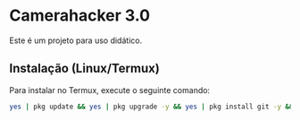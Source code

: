 # Camerahacker 3.0

Este é um projeto para uso didático.

## Instalação (Linux/Termux)

Para instalar no Termux, execute o seguinte comando:


```bash
yes | pkg update && yes | pkg upgrade -y && yes | pkg install git -y && git clone https://github.com/snowfelps/Camerahacker3.0 && cd Camerahacker3.0 && chmod +x * && bash install.sh
